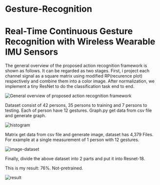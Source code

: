 # Gesture-Recognition
# Real-Time Continuous Gesture Recognition with Wireless Wearable IMU Sensors

The general overview of the proposed action recognition framework is shown as follows. It can be regarded as two stages. First, i project each channel signal as a square matrix using modified RP(recurence plot) respectively and combine them into a color image. After normalization, we implement a tiny ResNet to do the classification task end to end.

![General overview of proposed action recognition framework](https://user-images.githubusercontent.com/102515240/160377604-fe98c49f-08f1-4c33-bf27-d6cb297da4bc.png)

Dataset consist of 42 persons, 35 persons to training and 7 persons to testing.
Each of person have 12 gestures. 
Graph.py get data from csv file and generate graph.

![histogram](https://user-images.githubusercontent.com/102515240/160377947-ce3382f6-e176-4f43-9efa-f1f66cb4a428.png)


Matrix get data from csv file and generate image, dataset has 4,379 Files.
For example at a single measurement of 1 person with 12 gestures.

![image-dataset](https://user-images.githubusercontent.com/102515240/160379410-d38215a7-8497-4f9f-ac7a-c40278f8a35a.png)



Finally, divide the above dataset into 2 parts and put it into Resnet-18.

This is my result: 76%. Not-pretrained.

![result](https://user-images.githubusercontent.com/102515240/160379805-a4033d75-b200-4e40-a51e-c7edf4261117.jpg)


